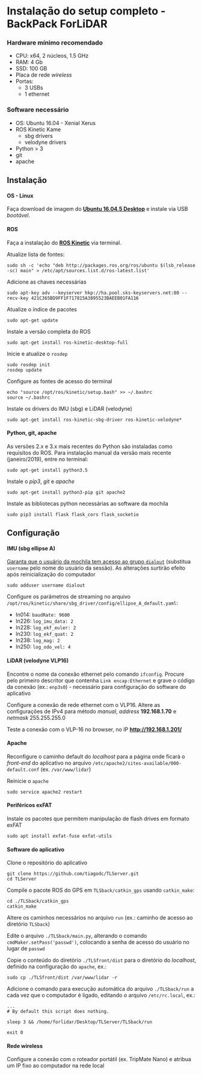 # Instalação do setup completo - BackPack ForLiDAR

### Hardware **mínimo** recomendado
- CPU: x64, 2 núcleos, 1.5 GHz
- RAM: 4 Gb
- SSD: 100 GB
- Placa de rede *wireless*
- Portas:
  - 3 USBs
  - 1 ethernet

### Software necessário
- OS: Ubuntu 16.04 - Xenial Xerus
- ROS Kinetic Kame
  - sbg drivers
  - velodyne drivers
- Python > 3
- git
- apache

## Instalação

#### OS - Linux

Faça download de imagem do [**Ubuntu 16.04.5 Desktop**](https://launchpad.net/ubuntu/+cdmirrors?_ga=2.103240453.465645254.1548840517-1904336337.1548840517) e instale via USB *bootável*.

#### ROS

Faça a instalação do [**ROS Kinetic**](http://wiki.ros.org/kinetic/Installation/Ubuntu) via terminal.

Atualize lista de fontes:
```
sudo sh -c 'echo "deb http://packages.ros.org/ros/ubuntu $(lsb_release -sc) main" > /etc/apt/sources.list.d/ros-latest.list'
```

Adicione as chaves necessárias
```
sudo apt-key adv --keyserver hkp://ha.pool.sks-keyservers.net:80 --recv-key 421C365BD9FF1F717815A3895523BAEEB01FA116
```

Atualize o índice de pacotes
```
sudo apt-get update
```

Instale a versão completa do ROS
```
sudo apt-get install ros-kinetic-desktop-full
```

Inicie e atualize o `rosdep`
```
sudo rosdep init
rosdep update
```

Configure as fontes de acesso do terminal
```
echo "source /opt/ros/kinetic/setup.bash" >> ~/.bashrc
source ~/.bashrc
```

Instale os drivers do IMU (sbg) e LiDAR (velodyne)
```
sudo apt-get install ros-kinetic-sbg-driver ros-kinetic-velodyne*
```

#### Python, git, apache

As versões 2.x e 3.x mais recentes do Python são instaladas como requisitos do ROS. Para instalação manual da versão mais recente (janeiro/2019), entre no terminal:

```
sudo apt-get install python3.5
```

Instale o *pip3*, *git* e *apache*
```
sudo apt-get install python3-pip git apache2
```

Instale as bibliotecas python necessárias ao software da mochila
```
sudo pip3 install flask flask_cors flask_socketio
```

## Configuração

#### IMU (sbg ellipse A)

[Garanta que o usuário da mochila tem acesso ao grupo `dialout`](https://github.com/ENSTABretagneRobotics/sbg_ros_driver) (substitua `username` pelo nome do usuário da sessão). As alterações surtirão efeito após reinicialização do computador
```
sudo adduser username dialout
```

Configure os parâmetros de streaming no arquivo `/opt/ros/kinetic/share/sbg_driver/config/ellipse_A_default.yaml`:
- ln014: `baudRate: 9600`
- ln226: `log_imu_data: 2`
- ln228: `log_ekf_euler: 2`
- ln230: `log_ekf_quat: 2`
- ln238: `log_mag: 2`
- ln250: `log_odo_vel: 4`

#### LiDAR (velodyne VLP16)

Encontre o nome da conexão ethernet pelo comando `ifconfig`. Procure pelo primeiro descritor que contenha `Link encap:Ethernet` e grave o código da conexão (ex.: `enp3s0`) - necessário para configuração do software do aplicativo

Configure a conexão de rede ethernet com o VLP16. Altere as configurações de IPv4 para método *manual*, *address* **192.168.1.70** e *netmask* 255.255.255.0

Teste a conexão com o VLP-16 no browser, no IP **http://192.168.1.201/**

#### Apache

Reconfigure o caminho default do *localhost* para a página onde ficará o *front-end* do aplicativo no arquivo `/etc/apache2/sites-available/000-default.conf` (ex. `/var/www/lidar`)

Reinicie o `apache`
```
sudo service apache2 restart
```

#### Periféricos exFAT

Instale os pacotes que permitem manipulação de flash drives em formato exFAT
```
sudo apt install exfat-fuse exfat-utils
```

#### Software do aplicativo

Clone o repositório do aplicativo
```
git clone https://github.com/tiagodc/TLServer.git
cd TLServer
```

Compile o pacote ROS do GPS em `TLSback/catkin_gps` usando `catkin_make`:
```
cd ./TLSback/catkin_gps
catkin_make
```

Altere os caminhos necessários no arquivo `run` (ex.: caminho de acesso ao diretório `TLSback`)

Edite o arquivo `./TLSback/main.py`, alterando o comando `cmdMaker.setPass('passwd')`, colocando a senha de acesso do usuário no lugar de `passwd`  

Copie o conteúdo do diretório `./TLSfront/dist` para o diretório do *localhost*, definido na configuração do `apache`, ex.:
```
sudo cp ./TLSfront/dist /var/www/lidar -r
```

Adicione o comando para execução automática do arquivo `./TLSback/run` a cada vez que o computador é ligado, editando o arquivo `/etc/rc.local`, ex.:
```
...
# By default this script does nothing.

sleep 3 && /home/forlidar/Desktop/TLServer/TLSback/run

exit 0
```

#### Rede wireless

Configure a conexão com o roteador portátil (ex. TripMate Nano) e atribua um IP fixo ao computador na rede local
